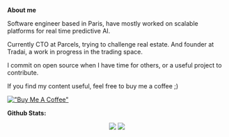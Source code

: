 **About me**

Software engineer based in Paris, have mostly worked on scalable platforms for real time predictive AI. 

Currently CTO at Parcels, trying to challenge real estate. And founder at Tradai, a work in progress in the trading space.

I commit on open source when I have time for others, or a useful project to contribute.

If you find my content useful, feel free to buy me a coffee ;)

[!["Buy Me A Coffee"](https://www.buymeacoffee.com/assets/img/custom_images/orange_img.png)](https://www.buymeacoffee.com/igosuki)

**Github Stats:**

<p align="center">
  
  <img src="https://github-readme-stats.vercel.app/api?username=Igosuki&hide_title=true&show_icons=true&theme=dracula&line_height=24&card_width=120">
  <img src="https://github-readme-stats.vercel.app/api/top-langs/?username=Igosuki&count_private=true&theme=dracula&line_height=32&layout=compact&hide=html,javascript,css,java,shell&card_width=250">

</p>
